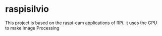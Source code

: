 # raspisilvio
This project is based on the raspi-cam applications of RPi. it uses the GPU to make Image Processing
